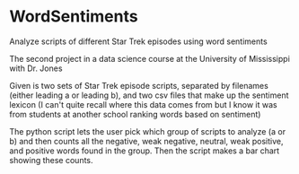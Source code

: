# WordSentiments
Analyze scripts of different Star Trek episodes using word sentiments

The second project in a data science course at the University of Mississippi with Dr. Jones

Given is two sets of Star Trek episode scripts, separated by filenames (either leading a or leading b), and two csv files that
make up the sentiment lexicon (I can't quite recall where this data comes from but I know it was from students at another 
school ranking words based on sentiment)

The python script lets the user pick which group of scripts to analyze (a or b) and then counts all the negative, weak negative,
neutral, weak positive, and positive words found in the group. Then the script makes a bar chart showing these counts.
